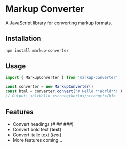 # Markup Converter

A JavaScript library for converting markup formats.

## Installation
```bash
npm install markup-converter
```

## Usage
```javascript
import { MarkupConverter } from 'markup-converter'

const converter = new MarkupConverter()
const html = converter.convert('# Hello **World**!')
// Output: <h1>Hello <strong>World</strong>!</h1>
```

## Features
- Convert headings (# ## ###)
- Convert bold text (**text**)
- Convert italic text (*text*)
- More features coming...